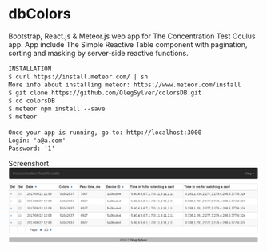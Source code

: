 # dbColors
Bootstrap, React.js & Meteor.js web app for The Concentration Test Oculus app.
App include The Simple Reactive Table component with  pagination, sorting and masking by server-side reactive functions.
```
INSTALLATION
$ curl https://install.meteor.com/ | sh
More info about installing meteor: https://www.meteor.com/install
$ git clone https://github.com/OlegSylver/colorsDB.git
$ cd colorsDB
$ meteor npm install --save
$ meteor

Once your app is running, go to: http://localhost:3000
Login: 'a@a.com'
Password: '1'
```

Screenshort
![Alt text](/art/main.png?raw=true "colorsDB Main page.")
